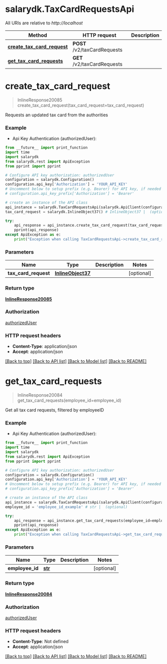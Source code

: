 # salarydk.TaxCardRequestsApi

All URIs are relative to *http://localhost*

Method | HTTP request | Description
------------- | ------------- | -------------
[**create_tax_card_request**](TaxCardRequestsApi.md#create_tax_card_request) | **POST** /v2/taxCardRequests | 
[**get_tax_card_requests**](TaxCardRequestsApi.md#get_tax_card_requests) | **GET** /v2/taxCardRequests | 


# **create_tax_card_request**
> InlineResponse20085 create_tax_card_request(tax_card_request=tax_card_request)



Requests an updated tax card from the authorities

### Example

* Api Key Authentication (authorizedUser): 
```python
from __future__ import print_function
import time
import salarydk
from salarydk.rest import ApiException
from pprint import pprint

# Configure API key authorization: authorizedUser
configuration = salarydk.Configuration()
configuration.api_key['Authorization'] = 'YOUR_API_KEY'
# Uncomment below to setup prefix (e.g. Bearer) for API key, if needed
# configuration.api_key_prefix['Authorization'] = 'Bearer'

# create an instance of the API class
api_instance = salarydk.TaxCardRequestsApi(salarydk.ApiClient(configuration))
tax_card_request = salarydk.InlineObject37() # InlineObject37 |  (optional)

try:
    api_response = api_instance.create_tax_card_request(tax_card_request=tax_card_request)
    pprint(api_response)
except ApiException as e:
    print("Exception when calling TaxCardRequestsApi->create_tax_card_request: %s\n" % e)
```

### Parameters

Name | Type | Description  | Notes
------------- | ------------- | ------------- | -------------
 **tax_card_request** | [**InlineObject37**](InlineObject37.md)|  | [optional] 

### Return type

[**InlineResponse20085**](InlineResponse20085.md)

### Authorization

[authorizedUser](../README.md#authorizedUser)

### HTTP request headers

 - **Content-Type**: application/json
 - **Accept**: application/json

[[Back to top]](#) [[Back to API list]](../README.md#documentation-for-api-endpoints) [[Back to Model list]](../README.md#documentation-for-models) [[Back to README]](../README.md)

# **get_tax_card_requests**
> InlineResponse20084 get_tax_card_requests(employee_id=employee_id)



Get all tax card requests, filtered by employeeID

### Example

* Api Key Authentication (authorizedUser): 
```python
from __future__ import print_function
import time
import salarydk
from salarydk.rest import ApiException
from pprint import pprint

# Configure API key authorization: authorizedUser
configuration = salarydk.Configuration()
configuration.api_key['Authorization'] = 'YOUR_API_KEY'
# Uncomment below to setup prefix (e.g. Bearer) for API key, if needed
# configuration.api_key_prefix['Authorization'] = 'Bearer'

# create an instance of the API class
api_instance = salarydk.TaxCardRequestsApi(salarydk.ApiClient(configuration))
employee_id = 'employee_id_example' # str |  (optional)

try:
    api_response = api_instance.get_tax_card_requests(employee_id=employee_id)
    pprint(api_response)
except ApiException as e:
    print("Exception when calling TaxCardRequestsApi->get_tax_card_requests: %s\n" % e)
```

### Parameters

Name | Type | Description  | Notes
------------- | ------------- | ------------- | -------------
 **employee_id** | [**str**](.md)|  | [optional] 

### Return type

[**InlineResponse20084**](InlineResponse20084.md)

### Authorization

[authorizedUser](../README.md#authorizedUser)

### HTTP request headers

 - **Content-Type**: Not defined
 - **Accept**: application/json

[[Back to top]](#) [[Back to API list]](../README.md#documentation-for-api-endpoints) [[Back to Model list]](../README.md#documentation-for-models) [[Back to README]](../README.md)

